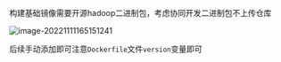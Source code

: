 构建基础镜像需要开源hadoop二进制包，考虑协同开发二进制包不上传仓库

![image-20221111165151241](https://blog-oss-1.oss-cn-hangzhou.aliyuncs.com/2022-11-11/image-20221111165151241.png)

后续手动添加即可注意`Dockerfile`文件`version`变量即可
